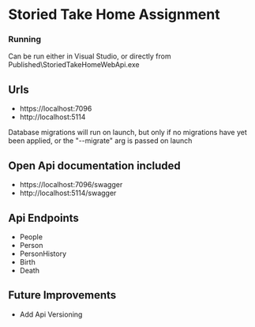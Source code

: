 # Storied Take Home Assignment

### Running
Can be run either in Visual Studio, or directly from Published\StoriedTakeHomeWebApi.exe

## Urls 
- https://localhost:7096
- http://localhost:5114
  
Database migrations will run on launch, but only if no migrations have yet been applied, or the "--migrate" arg is passed on launch

## Open Api documentation included
- https://localhost:7096/swagger
- http://localhost:5114/swagger

## Api Endpoints
- People
- Person
- PersonHistory
- Birth
- Death

## Future Improvements
- Add Api Versioning

